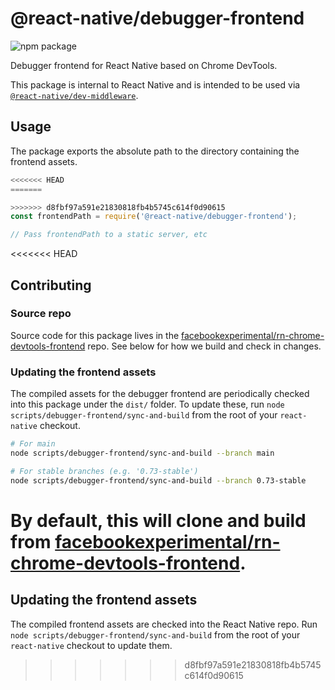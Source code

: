 # @react-native/debugger-frontend

![npm package](https://img.shields.io/npm/v/@react-native/debugger-frontend?color=brightgreen&label=npm%20package)

Debugger frontend for React Native based on Chrome DevTools.

This package is internal to React Native and is intended to be used via [`@react-native/dev-middleware`](https://www.npmjs.com/package/@react-native/dev-middleware).

## Usage

The package exports the absolute path to the directory containing the frontend assets.

```js
<<<<<<< HEAD
=======

>>>>>>> d8fbf97a591e21830818fb4b5745c614f0d90615
const frontendPath = require('@react-native/debugger-frontend');

// Pass frontendPath to a static server, etc
```

<<<<<<< HEAD
## Contributing

### Source repo

Source code for this package lives in the [facebookexperimental/rn-chrome-devtools-frontend](https://github.com/facebookexperimental/rn-chrome-devtools-frontend) repo. See below for how we build and check in changes.

### Updating the frontend assets

The compiled assets for the debugger frontend are periodically checked into this package under the `dist/` folder. To update these, run `node scripts/debugger-frontend/sync-and-build` from the root of your `react-native` checkout.

```sh
# For main
node scripts/debugger-frontend/sync-and-build --branch main

# For stable branches (e.g. '0.73-stable')
node scripts/debugger-frontend/sync-and-build --branch 0.73-stable
```

By default, this will clone and build from [facebookexperimental/rn-chrome-devtools-frontend](https://github.com/facebookexperimental/rn-chrome-devtools-frontend).
=======
## Updating the frontend assets

The compiled frontend assets are checked into the React Native repo. Run `node scripts/debugger-frontend/sync-and-build` from the root of your `react-native` checkout to update them.
>>>>>>> d8fbf97a591e21830818fb4b5745c614f0d90615
